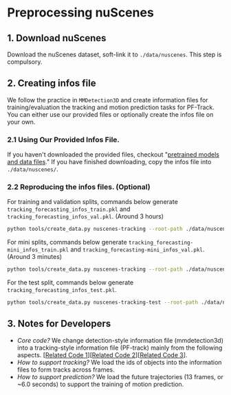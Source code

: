 # Preprocessing nuScenes

## 1. Download nuScenes

Download the nuScenes dataset, soft-link it to `./data/nuscenes`. This step is compulsory.

## 2. Creating infos file

We follow the practice in `MMDetection3D` and create information files for training/evaluation the tracking and motion prediction tasks for PF-Track. You can either use our provided files or optionally create the infos file on your own.

### 2.1 Using Our Provided Infos File.

If you haven't downloaded the provided files, checkout "[pretrained models and data files](./pretrained.md)." If you have finished downloading, copy the infos file into `./data/nuscenes/`.

### 2.2 Reproducing the infos files. (Optional)

For training and validation splits, commands below generate `tracking_forecasting_infos_train.pkl` and `tracking_forecasting_infos_val.pkl`. (Around 3 hours)

```bash
python tools/create_data.py nuscenes-tracking --root-path ./data/nuscenes --out-dir ./data/nuscenes --extra-tag tracking_forecasting --version v1.0 --forecasting
```

For mini splits, commands below generate `tracking_forecasting-mini_infos_train.pkl` and `tracking_forecasting-mini_infos_val.pkl`. (Around 3 minutes)

```bash
python tools/create_data.py nuscenes-tracking --root-path ./data/nuscenes --out-dir ./data/nuscenes --extra-tag tracking_forecasting --version v1.0-mini --forecasting
```

For the test split, commands below generate `tracking_forecasting_infos_test.pkl`.

```bash
python tools/create_data.py nuscenes-tracking-test --root-path ./data/nuscenes --out-dir ./data/nuscenes --extra-tag tracking_forecasting --version v1.0 --forecasting
```

## 3. Notes for Developers

* *Core code?* We change detection-style information file (mmdetection3d) into a tracking-style information file (PF-track) mainly from the following aspects. [[Related Code 1](./tools/create_data.py)][[Related Code 2](./tools/data_converter/nuscenes_tracking_converter.py)][[Related Code 3](./tools/data_converter/nuscenes_prediction_tools.py)].
* *How to support tracking?* We load the ids of objects into the information files to form tracks across frames.
* *How to support prediction?* We load the future trajectories (13 frames, or ~6.0 seconds) to support the training of motion prediction.